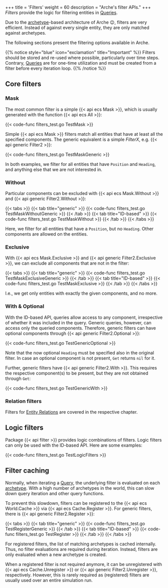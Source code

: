 +++
title = 'Filters'
weight = 60
description = "Arche's filter APIs."
+++
*Filters* provide the logic for filtering entities in [Queries](./queries).

Due to the [archetype](/background/architecture#archetypes)-based architecture of Arche :wink:, filters are very efficient.
Instead of against every single entity, they are only matched against archetypes.

The following sections present the filtering options available in Arche.

{{% notice style="blue" icon="exclamation" title="Important" %}}
Filters should be stored and re-used where possible, particularly over time steps.
Contrary, [Queries](./queries) are for one-time utilization and must be created
from a filter before every iteration loop.
{{% /notice %}}

## Core filters

### Mask

The most common filter is a simple {{< api ecs Mask >}}, which is usually generated with the function {{< api ecs All >}}:

{{< code-func filters_test.go TestMask >}}

Simple {{< api ecs Mask >}} filters match all entities that have at least all the specified components.
The generic equivalent is a simple *FilterX*, e.g. {{< api generic Filter2 >}}:

{{< code-func filters_test.go TestMaskGeneric >}}

In both examples, we filter for all entities that have `Position` and `Heading`,
and anything else that we are not interested in.

### Without

Particular components can be excluded with {{< api ecs Mask.Without >}} and {{< api generic Filter2.Without >}}:

{{< tabs >}}
{{< tab title="generic" >}}
{{< code-func filters_test.go TestMaskWithoutGeneric >}}
{{< /tab >}}
{{< tab title="ID-based" >}}
{{< code-func filters_test.go TestMaskWithout >}}
{{< /tab >}}
{{< /tabs >}}

Here, we filter for all entities that have a `Position`, but no `Heading`. Other components are allowed on the entities.

### Exclusive

With {{< api ecs Mask.Exclusive >}} and {{< api generic Filter2.Exclusive >}},
we can exclude all components that are not in the filter:

{{< tabs >}}
{{< tab title="generic" >}}
{{< code-func filters_test.go TestMaskExclusiveGeneric >}}
{{< /tab >}}
{{< tab title="ID-based" >}}
{{< code-func filters_test.go TestMaskExclusive >}}
{{< /tab >}}
{{< /tabs >}}

I.e., we get only entities with exactly the given components, and no more.

### With & Optional

With the ID-based API, queries allow access to any component, irrespective of whether it was included in the query.
Generic queries, however, can access only the queried components.
Therefore, generic filters can have optional components through {{< api generic Filter2.Optional >}}:

{{< code-func filters_test.go TestGenericOptional >}}

Note that the now optional `Heading` must be specified also in the original filter.
In case an optional component is not present, `Get` returns `nil` for it.

Further, generic filters have {{< api generic Filter2.With >}}.
This requires the respective component(s) to be present, but they are not obtained through `Get`:

{{< code-func filters_test.go TestGenericWith >}}

### Relation filters

Filters for [Entity Relations](./relations) are covered in the respective chapter.

## Logic filters

Package {{< api filter >}} provides logic combinations of filters.
Logic filters can only be used with the ID-based API.
Here are some examples:

{{< code-func filters_test.go TestLogicFilters >}}

## Filter caching

Normally, when iterating a [Query](./queries), the underlying filter is evaluated on each [archetype](/background/architecture#archetypes).
With a high number of archetypes in the world, this can slow down query iteration and other query functions.

To prevent this slowdown, filters can be registered to the {{< api ecs World.Cache >}} via
{{< api ecs Cache.Register >}}. For generic filters, there is {{< api generic Filter2.Register >}}:

{{< tabs >}}
{{< tab title="generic" >}}
{{< code-func filters_test.go TestRegisterGeneric >}}
{{< /tab >}}
{{< tab title="ID-based" >}}
{{< code-func filters_test.go TestRegister >}}
{{< /tab >}}
{{< /tabs >}}

For registered filters, the list of matching archetypes is cached internally.
Thus, no filter evaluations are required during iteration.
Instead, filters are only evaluated when a new archetype is created.

When a registered filter is not required anymore, it can be unregistered with
{{< api ecs Cache.Unregister >}} or {{< api generic Filter2.Unregister >}}, respectively.
However, this is rarely required as (registered) filters are usually used over an entire simulation run.
